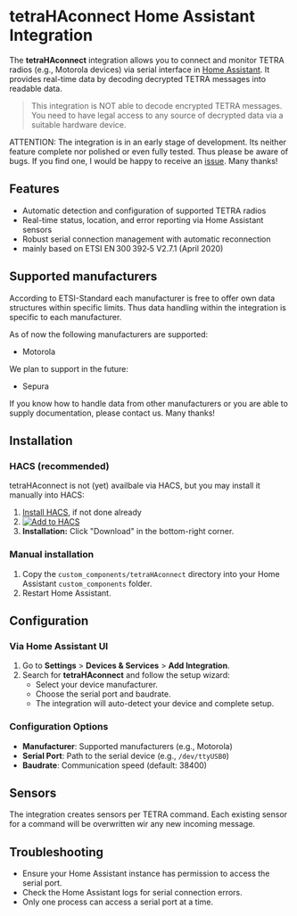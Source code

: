 # tetraHAconnect Home Assistant Integration

The **tetraHAconnect** integration allows you to connect and monitor TETRA radios (e.g., Motorola devices) via serial interface in [Home Assistant](https://www.home-assistant.io/). It provides real-time data by decoding decrypted TETRA messages into readable data.

> This integration is NOT able to decode encrypted TETRA messages. You need to have legal access to any source of decrypted data via a suitable hardware device.

ATTENTION: The integration is in an early stage of development. Its neither feature complete nor polished or even fully tested. Thus please be aware of bugs. If you find one, I would be happy to receive an [issue](https://github.com/moehrem/tetraHAconnect/issues). Many thanks!


## Features
- Automatic detection and configuration of supported TETRA radios
- Real-time status, location, and error reporting via Home Assistant sensors
- Robust serial connection management with automatic reconnection
- mainly based on ETSI EN 300 392‑5 V2.7.1 (April 2020)

## Supported manufacturers
According to ETSI-Standard each manufacturer is free to offer own data structures within specific limits. Thus data handling within the integration is specific to each manufacturer.

As of now the following manufacturers are supported:
- Motorola

We plan to support in the future:
- Sepura

If you know how to handle data from other manufacturers or you are able to supply documentation, please contact us. Many thanks!

## Installation

### HACS (recommended)
tetraHAconnect is not (yet) availbale via HACS, but you may install it manually into HACS:
1. [Install HACS](https://www.hacs.xyz/docs/use/), if not done already
2. [![Add to HACS](https://my.home-assistant.io/badges/hacs_repository.svg)](https://my.home-assistant.io/redirect/hacs_repository/?owner=moehrem&repository=tetraHAconnect&category=Integration)
3. **Installation:** Click "Download" in the bottom-right corner.

### Manual installation
1. Copy the `custom_components/tetraHAconnect` directory into your Home Assistant `custom_components` folder.
2. Restart Home Assistant.

## Configuration

### Via Home Assistant UI
1. Go to **Settings** > **Devices & Services** > **Add Integration**.
2. Search for **tetraHAconnect** and follow the setup wizard:
    - Select your device manufacturer.
    - Choose the serial port and baudrate.
    - The integration will auto-detect your device and complete setup.

### Configuration Options
- **Manufacturer**: Supported manufacturers (e.g., Motorola)
- **Serial Port**: Path to the serial device (e.g., `/dev/ttyUSB0`)
- **Baudrate**: Communication speed (default: 38400)

## Sensors
The integration creates sensors per TETRA command. Each existing sensor for a command will be overwritten wir any new incoming message.


## Troubleshooting
- Ensure your Home Assistant instance has permission to access the serial port.
- Check the Home Assistant logs for serial connection errors.
- Only one process can access a serial port at a time.